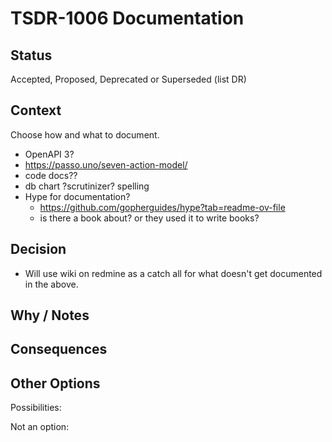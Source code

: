 # TSDR-1006 Documentation  

## Status

Accepted, Proposed, Deprecated or Superseded (list DR)

## Context

Choose how and what to document.

- OpenAPI 3?
- https://passo.uno/seven-action-model/
- code docs??
- db chart ?scrutinizer? spelling
- Hype for documentation?
  - https://github.com/gopherguides/hype?tab=readme-ov-file
  - is there a book about? or they used it to write books?


## Decision

- Will use wiki on redmine as a catch all for what doesn't get documented in the above.

## Why / Notes



## Consequences



## Other Options

Possibilities:

Not an option:

